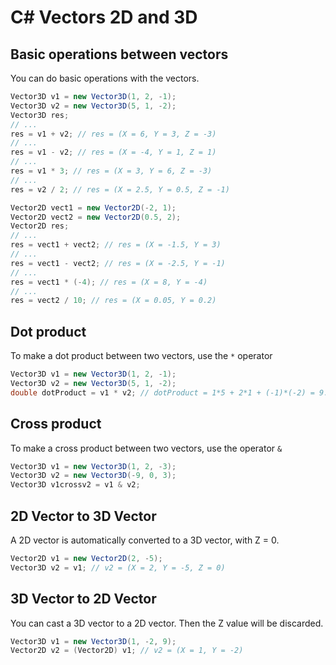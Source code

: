 # C# Vectors 2D and 3D

## Basic operations between vectors

You can do basic operations with the vectors.

```cs
Vector3D v1 = new Vector3D(1, 2, -1);
Vector3D v2 = new Vector3D(5, 1, -2);
Vector3D res;
// ...
res = v1 + v2; // res = (X = 6, Y = 3, Z = -3)
// ...
res = v1 - v2; // res = (X = -4, Y = 1, Z = 1)
// ...
res = v1 * 3; // res = (X = 3, Y = 6, Z = -3)
// ...
res = v2 / 2; // res = (X = 2.5, Y = 0.5, Z = -1)
```

```cs
Vector2D vect1 = new Vector2D(-2, 1);
Vector2D vect2 = new Vector2D(0.5, 2);
Vector2D res;
// ...
res = vect1 + vect2; // res = (X = -1.5, Y = 3)
// ...
res = vect1 - vect2; // res = (X = -2.5, Y = -1)
// ...
res = vect1 * (-4); // res = (X = 8, Y = -4)
// ...
res = vect2 / 10; // res = (X = 0.05, Y = 0.2)
```

## Dot product

To make a dot product between two vectors, use the ```*``` operator

```cs
Vector3D v1 = new Vector3D(1, 2, -1);
Vector3D v2 = new Vector3D(5, 1, -2);
double dotProduct = v1 * v2; // dotProduct = 1*5 + 2*1 + (-1)*(-2) = 9.0
```

## Cross product

To make a cross product between two vectors, use the operator ```&```

```cs
Vector3D v1 = new Vector3D(1, 2, -3);
Vector3D v2 = new Vector3D(-9, 0, 3);
Vector3D v1crossv2 = v1 & v2;
```

## 2D Vector to 3D Vector

A 2D vector is automatically converted to a 3D vector, with Z = 0.

```cs
Vector2D v1 = new Vector2D(2, -5);
Vector3D v2 = v1; // v2 = (X = 2, Y = -5, Z = 0)
```

## 3D Vector to 2D Vector

You can cast a 3D vector to a 2D vector. Then the Z value will be discarded.

```cs
Vector3D v1 = new Vector3D(1, -2, 9);
Vector2D v2 = (Vector2D) v1; // v2 = (X = 1, Y = -2)
```
